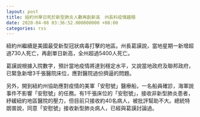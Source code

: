 ```yaml
---
layout: post
title: 紐約州單日死於新型肺炎人數再創新高　州長料疫情趨穩
date: 2020-04-08 03:36:52.000000000 +08:00
categories: rss
---
```


紐約州繼續是美國最受新型冠狀病毒打擊的地區。州長葛謨說，當地星期一新增超過730人死亡，再創單日新高，全州超過5400人死亡。

葛謨說根據入院數字，預計當地疫情將達到穩定水平，又說當地政府及聯邦政府，已緊急新增3千張醫院床位，應對醫院過份擠逼的問題。

另外，開到紐約州協助應對疫情的美軍「安慰號」醫療船，一名船員確診，海軍說事件不影響「安慰號」的任務。有1千張床位的「安慰號」，接收非新型肺炎患者，紓緩紐約地區醫院的壓力，但目前只接收約40名病人，被批評幫助不大。總統特朗普說，同意「安慰號」接收新型肺炎病人，已經與葛謨討論過。
